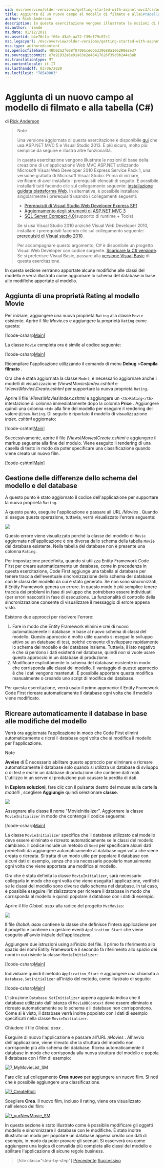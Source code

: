 ```yaml
---
uid: mvc/overview/older-versions/getting-started-with-aspnet-mvc3/cs/adding-a-new-field
title: Aggiunta di un nuovo campo al modello di filmato e allaC#tabella () | Microsoft Docs
author: Rick-Anderson
description: In questa esercitazione vengono illustrate le nozioni di base della creazione di un'applicazione Web MVC ASP.NET utilizzando Microsoft Visual Web Developer 2010 Express Service Pack 1, ovvero...
ms.author: riande
ms.date: 01/12/2011
ms.assetid: b4e76c1a-f66e-43a0-aa72-f39df79c07c1
msc.legacyurl: /mvc/overview/older-versions/getting-started-with-aspnet-mvc3/cs/adding-a-new-field
msc.type: authoredcontent
ms.openlocfilehash: 40b02a2f608f07091ce6b5339688a1e6290e2e37
ms.sourcegitcommit: e7e91932a6e91a63e2e46417626f39d6b244a3ab
ms.translationtype: MT
ms.contentlocale: it-IT
ms.lasthandoff: 03/06/2020
ms.locfileid: "78540803"
---
```

# <a name="adding-a-new-field-to-the-movie-model-and-table-c"></a>Aggiunta di un nuovo campo al modello di filmato e alla tabella (C#)

di [Rick Anderson](https://twitter.com/RickAndMSFT)

> > [!NOTE]
> > Una versione aggiornata di questa esercitazione è disponibile [qui](../../../getting-started/introduction/getting-started.md) che usa ASP.NET MVC 5 e Visual Studio 2013. È più sicuro, molto più semplice da seguire e illustra altre funzionalità.
> 
> 
> In questa esercitazione vengono illustrate le nozioni di base della creazione di un'applicazione Web MVC ASP.NET utilizzando Microsoft Visual Web Developer 2010 Express Service Pack 1, una versione gratuita di Microsoft Visual Studio. Prima di iniziare, verificare di aver installato i prerequisiti elencati di seguito. È possibile installarli tutti facendo clic sul collegamento seguente: [installazione guidata piattaforma Web](https://www.microsoft.com/web/gallery/install.aspx?appid=VWD2010SP1Pack). In alternativa, è possibile installare singolarmente i prerequisiti usando i collegamenti seguenti:
> 
> - [Prerequisiti di Visual Studio Web Developer Express SP1](https://www.microsoft.com/web/gallery/install.aspx?appid=VWD2010SP1Pack)
> - [Aggiornamento degli strumenti di ASP.NET MVC 3](https://www.microsoft.com/web/gallery/install.aspx?appsxml=&amp;appid=MVC3)
> - [SQL Server Compact 4,0](https://www.microsoft.com/web/gallery/install.aspx?appid=SQLCE;SQLCEVSTools_4_0)(supporto di runtime + Tools)
> 
> Se si usa Visual Studio 2010 anziché Visual Web Developer 2010, installare i prerequisiti facendo clic sul collegamento seguente: [prerequisiti di Visual studio 2010](https://www.microsoft.com/web/gallery/install.aspx?appsxml=&amp;appid=VS2010SP1Pack).
> 
> Per accompagnare questo argomento, C# è disponibile un progetto Visual Web Developer con codice sorgente. [Scaricare la C# versione](https://code.msdn.microsoft.com/Introduction-to-MVC-3-10d1b098). Se si preferisce Visual Basic, passare alla [versione Visual Basic](../vb/intro-to-aspnet-mvc-3.md) di questa esercitazione.

In questa sezione verranno apportate alcune modifiche alle classi del modello e verrà illustrato come aggiornare lo schema del database in base alle modifiche apportate al modello.

## <a name="adding-a-rating-property-to-the-movie-model"></a>Aggiunta di una proprietà Rating al modello Movie

Per iniziare, aggiungere una nuova proprietà `Rating` alla classe `Movie` esistente. Aprire il file *Movie.cs* e aggiungere la proprietà `Rating` come questa:

[!code-csharp[Main](adding-a-new-field/samples/sample1.cs)]

La classe `Movie` completa ora è simile al codice seguente:

[!code-csharp[Main](adding-a-new-field/samples/sample2.cs)]

Ricompilare l'applicazione utilizzando il comando di menu **Debug** &gt;**Compila filmato** .

Ora che è stata aggiornata la classe `Model`, è necessario aggiornare anche i modelli di visualizzazione *\Views\Movies\Index.cshtml* e *\Views\Movies\Create.cshtml* per supportare la nuova proprietà `Rating`.

Aprire il file *\Views\Movies\Index.cshtml* e aggiungere un `<th>Rating</th>` intestazione di colonna immediatamente dopo la colonna **Price** . Aggiungere quindi una colonna `<td>` alla fine del modello per eseguire il rendering del valore `@item.Rating`. Di seguito è riportato il modello di visualizzazione *index. cshtml* aggiornato:

[!code-cshtml[Main](adding-a-new-field/samples/sample3.cshtml)]

Successivamente, aprire il file *\Views\Movies\Create.cshtml* e aggiungere il markup seguente alla fine del modulo. Viene eseguito il rendering di una casella di testo in modo da poter specificare una classificazione quando viene creato un nuovo film.

[!code-cshtml[Main](adding-a-new-field/samples/sample4.cshtml)]

## <a name="managing-model-and-database-schema-differences"></a>Gestione delle differenze dello schema del modello e del database

A questo punto è stato aggiornato il codice dell'applicazione per supportare la nuova proprietà `Rating`.

A questo punto, eseguire l'applicazione e passare all'URL */Movies* . Quando si esegue questa operazione, tuttavia, verrà visualizzato l'errore seguente:

![](adding-a-new-field/_static/image1.png)

Questo errore viene visualizzato perché la classe del modello di `Movie` aggiornata nell'applicazione è ora diversa dallo schema della tabella `Movie` del database esistente. Nella tabella del database non è presente una colonna `Rating`.

Per impostazione predefinita, quando si utilizza Entity Framework Code First per creare automaticamente un database, come in precedenza in questa esercitazione, Code First aggiunge una tabella al database per tenere traccia dell'eventuale sincronizzazione dello schema del database con le classi del modello da cui è stato generato. Se non sono sincronizzati, il Entity Framework genera un errore. In questo modo è più semplice tenere traccia dei problemi in fase di sviluppo che potrebbero essere individuati (per errori nascosti) in fase di esecuzione. La funzionalità di controllo della sincronizzazione consente di visualizzare il messaggio di errore appena visto.

Esistono due approcci per risolvere l'errore:

1. Fare in modo che Entity Framework elimini e crei di nuovo automaticamente il database in base al nuovo schema di classi del modello. Questo approccio è molto utile quando si esegue lo sviluppo attivo su un database di test, poiché consente di sviluppare rapidamente lo schema del modello e del database insieme. Tuttavia, il lato negativo è che si perdono i dati esistenti nel database, quindi *non* si vuole usare questo approccio in un database di produzione.
2. Modificare esplicitamente lo schema del database esistente in modo che corrisponda alle classi del modello. Il vantaggio di questo approccio è che i dati vengono mantenuti. È possibile apportare questa modifica manualmente o creando uno script di modifica del database.

Per questa esercitazione, verrà usato il primo approccio: il Entity Framework Code First ricreare automaticamente il database ogni volta che il modello viene modificato.

## <a name="automatically-re-creating-the-database-on-model-changes"></a>Ricreare automaticamente il database in base alle modifiche del modello

Verrà ora aggiornata l'applicazione in modo che Code First elimini automaticamente e ricrei il database ogni volta che si modifica il modello per l'applicazione.

> [!NOTE] 
> 
> **Avviso** di È necessario abilitare questo approccio per eliminare e ricreare automaticamente il database solo quando si utilizza un database di sviluppo o di test e *mai* in un database di produzione che contiene dati reali. L'utilizzo in un server di produzione può causare la perdita di dati.

In **Esplora soluzioni**, fare clic con il pulsante destro del mouse sulla cartella *modelli* , scegliere **Aggiungi**e quindi selezionare **classe**.

![](adding-a-new-field/_static/image2.png)

Assegnare alla classe il nome "MovieInitializer". Aggiornare la classe `MovieInitializer` in modo che contenga il codice seguente:

[!code-csharp[Main](adding-a-new-field/samples/sample5.cs)]

La classe `MovieInitializer` specifica che il database utilizzato dal modello deve essere eliminato e ricreato automaticamente se le classi del modello cambiano. Il codice include un metodo di `Seed` per specificare alcuni dati predefiniti da aggiungere automaticamente al database ogni volta che viene creata o ricreata. Si tratta di un modo utile per popolare il database con alcuni dati di esempio, senza che sia necessario popolarlo manualmente ogni volta che viene apportata una modifica al modello.

Ora che è stata definita la classe `MovieInitializer`, sarà necessario collegarla in modo che ogni volta che viene eseguita l'applicazione, verifichi se le classi del modello sono diverse dallo schema nel database. In tal caso, è possibile eseguire l'inizializzatore per ricreare il database in modo che corrisponda al modello e quindi popolare il database con i dati di esempio.

Aprire il file *Global. asax* alla radice del progetto `MvcMovies`:

[![](adding-a-new-field/_static/image4.png)](adding-a-new-field/_static/image3.png)

Il file *Global. asax* contiene la classe che definisce l'intera applicazione per il progetto e contiene un gestore eventi `Application_Start` che viene eseguito all'avvio iniziale dell'applicazione.

Aggiungere due istruzioni using all'inizio del file. Il primo fa riferimento allo spazio dei nomi Entity Framework e il secondo fa riferimento allo spazio dei nomi in cui risiede la classe `MovieInitializer`:

[!code-csharp[Main](adding-a-new-field/samples/sample6.cs)]

Individuare quindi il metodo `Application_Start` e aggiungere una chiamata a `Database.SetInitializer` all'inizio del metodo, come illustrato di seguito:

[!code-csharp[Main](adding-a-new-field/samples/sample7.cs)]

L'istruzione `Database.SetInitializer` appena aggiunta indica che il database utilizzato dall'istanza di `MovieDBContext` deve essere eliminato e ricreato automaticamente se lo schema e il database non corrispondono. Come si è visto, il database verrà inoltre popolato con i dati di esempio specificati nella classe `MovieInitializer`.

Chiudere il file *Global. asax* .

Eseguire di nuovo l'applicazione e passare all'URL */Movies* . All'avvio dell'applicazione, viene rilevato che la struttura del modello non corrisponde più allo schema del database. Ricrea automaticamente il database in modo che corrisponda alla nuova struttura del modello e popola il database con i film di esempio:

![7_MyMovieList_SM](adding-a-new-field/_static/image5.png)

Fare clic sul collegamento **Crea nuovo** per aggiungere un nuovo film. Si noti che è possibile aggiungere una classificazione.

[![7_CreateRioII](adding-a-new-field/_static/image7.png)](adding-a-new-field/_static/image6.png)

Scegliere **Crea**. Il nuovo film, incluso il rating, viene ora visualizzato nell'elenco dei film:

[![7_ourNewMovie_SM](adding-a-new-field/_static/image9.png)](adding-a-new-field/_static/image8.png)

In questa sezione è stato illustrato come è possibile modificare gli oggetti modello e sincronizzare il database con le modifiche. È stato inoltre illustrato un modo per popolare un database appena creato con dati di esempio, in modo da poter provare gli scenari. Si osserverà ora come aggiungere una logica di convalida più completa alle classi del modello e abilitare l'applicazione di alcune regole business.

> [!div class="step-by-step"]
> [Precedente](examining-the-edit-methods-and-edit-view.md)
> [Successivo](adding-validation-to-the-model.md)
